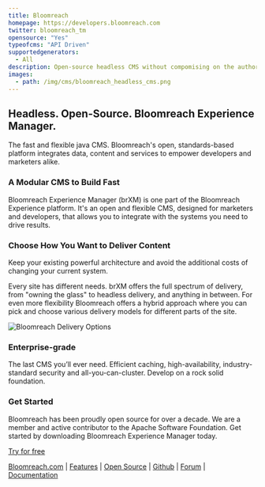 ```yaml
---
title: Bloomreach
homepage: https://developers.bloomreach.com
twitter: bloomreach_tm
opensource: "Yes"
typeofcms: "API Driven"
supportedgenerators:
  - All
description: Open-source headless CMS without compomising on the authoring experience. No more form-based content management. Powerful APIs to consume from any client like React or Angular.
images:
  - path: /img/cms/bloomreach_headless_cms.png
---
```

## Headless. Open-Source. Bloomreach Experience Manager.

The fast and flexible java CMS. Bloomreach's open, standards-based platform integrates data, content and services to empower developers and marketers alike.

### A Modular CMS to Build Fast

Bloomreach Experience Manager (brXM) is one part of the Bloomreach Experience platform. It's an open and flexible CMS, designed for marketers and developers, that allows you to integrate with the systems you need to drive results.

### Choose How You Want to Deliver Content

Keep your existing powerful architecture and avoid the additional costs of changing your current system.

Every site has different needs. brXM offers the full spectrum of delivery, from "owning the glass" to headless delivery, and anything in between. For even more flexibility Bloomreach offers a hybrid approach where you can pick and choose various delivery models for different parts of the site.

<img class="simple" src="/img/cms/bloomreach_delivery_options.png" alt="Bloomreach Delivery Options" />

### Enterprise-grade

The last CMS you’ll ever need. Efficient caching, high-availability, industry-standard security and all-you-can-cluster.  Develop on a rock solid foundation.

### Get Started

Bloomreach has been proudly open source for over a decade. We are a member and active contributor to the Apache Software Foundation. Get started by downloading Bloomreach Experience Manager today.

[Try for free](https://developers.bloomreach.com/products/cms)


[Bloomreach.com](https://developers.bloomreach.com/) | [Features](https://developers.bloomreach.com/products/cms) | [Open Source](https://developers.bloomreach.com/open-source) | [Github](https://github.com/bloomreach) | [Forum](https://community.bloomreach.com) | [Documentation](https://documentation.bloomreach.com)

